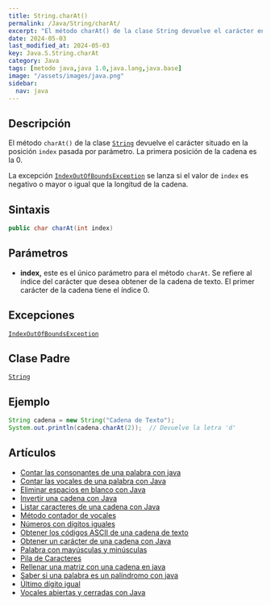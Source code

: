 ```yaml
---
title: String.charAt()
permalink: /Java/String/charAt/
excerpt: "El método charAt() de la clase String devuelve el carácter en la posición index. Se lanza una excepción si index está fuera de rango. Ejemplo: obtener una letra de una cadena."
date: 2024-05-03
last_modified_at: 2024-05-03
key: Java.S.String.charAt
category: Java
tags: [metodo java,java 1.0,java.lang,java.base]
image: "/assets/images/java.png"
sidebar:
  nav: java
---
```


## Descripción


El método `charAt()` de la clase [`String`](https://www.w3api.com/Java/String/) devuelve el carácter situado en la posición `index` pasada por parámetro. La primera posición de la cadena es la 0.


La excepción [`IndexOutOfBoundsException`](https://www.w3api.com/Java/IndexOutOfBoundsException/) se lanza si el valor de `index` es negativo o mayor o igual que la longitud de la cadena.


## Sintaxis


```java
public char charAt(int index)
```


## Parámetros

- **index,** este es el único parámetro para el método `charAt`. Se refiere al índice del carácter que desea obtener de la cadena de texto. El primer carácter de la cadena tiene el índice 0.

## Excepciones


[`IndexOutOfBoundsException`](https://www.w3api.com/Java/IndexOutOfBoundsException/)


## Clase Padre


[`String`](https://www.w3api.com/Java/String/)


## Ejemplo


```java
String cadena = new String("Cadena de Texto");
System.out.println(cadena.charAt(2));  // Devuelve la letra 'd'
```


## Artículos

- [Contar las consonantes de una palabra con java](https://lineadecodigo.com/java/contar-las-consonantes-de-una-palabra-con-java/)
- [Contar las vocales de una palabra con Java](http://lineadecodigo.com/java/contar-las-vocales-de-una-palabra-con-java/)
- [Eliminar espacios en blanco con Java](http://lineadecodigo.com/java/eliminar-espacios-en-blanco-con-java/)
- [Invertir una cadena con Java](http://lineadecodigo.com/java/invertir-una-cadena-con-java/)
- [Listar caracteres de una cadena con Java](http://lineadecodigo.com/java/listar-caracteres-de-una-cadena-con-java/)
- [Método contador de vocales](http://lineadecodigo.com/java/metodo-contador-de-vocales/)
- [Números con dígitos iguales](https://lineadecodigo.com/java/numeros-con-digitos-iguales/)
- [Obtener los códigos ASCII de una cadena de texto](https://lineadecodigo.com/java/obtener-los-codigos-ascii-de-una-cadena-de-texto/)
- [Obtener un carácter de una cadena con Java](http://lineadecodigo.com/java/obtener-un-caracter-de-una-cadena-con-java/)
- [Palabra con mayúsculas y minúsculas](http://lineadecodigo.com/java/palabra-mayusculas-minusculas/)
- [Pila de Caracteres](http://lineadecodigo.com/java/pila-de-caracteres/)
- [Rellenar una matriz con una cadena en java](https://lineadecodigo.com/java/rellenar-una-matriz-con-una-cadena-en-java/)
- [Saber si una palabra es un palíndromo con java](https://lineadecodigo.com/java/saber-si-una-palabra-es-un-palindromo-con-java/)
- [Último dígito igual](http://lineadecodigo.com/java/ultimo-digito-igual/)
- [Vocales abiertas y cerradas con Java](http://lineadecodigo.com/java/vocales-abiertas-y-cerradas-con-java/)
